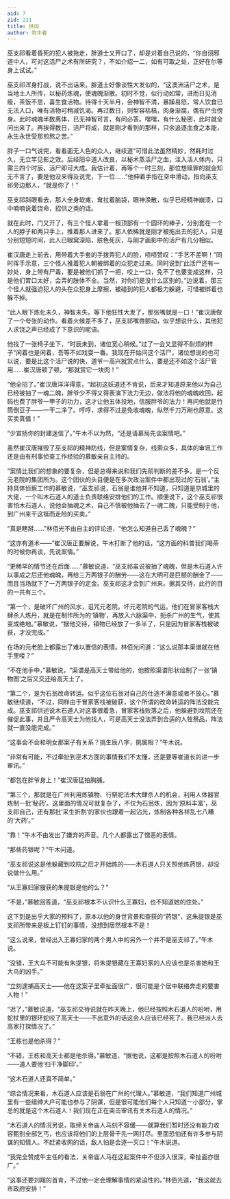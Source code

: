 ```yaml
---
aid: 7
zid: 221
title: 供词
author: 吹牛者
---
```


巫支祁看着昏死的犯人被拖走，胖道士又开口了，却是对着自己说的，“你自诩邪道中人，可对这活尸之术有所研究？，不如介绍一二，如有可取之处，正好在尔等身上试试。”

巫支祁浑身打战，说不出话来。胖道士好像谈性大发似的，“这澳洲活尸之术，是当地土人所传，以秘药炼魂，使魂魄渐散。初时不觉，似行动如常，进而日见消瘦，茶饭不思，喜生食活物。待得十天半月，会神智不清，暴躁易怒，常人饮食已无法入口，唯有活物可稍减饥渴。再过数日，则型容枯槁，肉身渐腐，偶有尸虫傍身。此时魂魄半数离体，已无神智可言，有问必答。嘿嘿，有什么秘密，此时就全问出来了。再挨得数日，活尸将成，就是刚才看到的那样，只余追逐血食之本能，永生永世受那煎熬之苦。”

胖子一口气说完，看看面无人色的众人，继续道“可惜此法虽然精妙，然耗时过久，无立竿见影之效。后经阳伞道人改良，以秘术蒸活尸之血，注入活人体内，只需三四个时辰，活尸即可大成。我估计着，再等个一时三刻，那位想赎罪的就会知无不言了，要是他没来得及说完，下一位……”他伸着手指在空中滑动，指向巫支祁旁边那人，“就是你了！”

巫支祁斜眼看去，那人全身软瘫，耷拉着脑袋，眼神涣散，似乎已经精神崩溃，口中喃喃说着饶命，招供之类的话。

就在此时，门又开了，有三个怪人拿着一根顶部有一个圆环的棒子，分别套在一个人的脖子和两只手上，推着那人进来了。那人依稀就是刚才被拖出去的犯人，只是分别短短时间，此人已眼窝深陷，肤色死灰，与刚才画影中的活尸有几分相似。

崔汉唐走上前去，用带着大手套的手拨弄犯人的脸，啧啧赞叹：“手艺不差啊！”同时挥手示意，三个怪人推着犯人朝被绑着的众犯走过来。同时说到“此活尸还有一妙处，身上带有尸毒，要是被他们抓了一把，咬上一口，免不了也要变成这样，只是他们胃口太好，会弄的肢体不全。当然，对你们是没什么区别的。”边说着，那三个怪人就强迫犯人的头在众犯身上摩擦，被碰到的犯人都极力躲避，可惜被绑着也躲不掉。

“此人眼下炼化未久，神智未失。等下他狂性大发了，那张嘴就是一口！”崔汉唐做了一个夸张的动作。看着火候差不多了，巫支祁嘴唇颤动，似乎想说什么，其他犯人求饶之声已经成了下意识的昵语。

他找了一张椅子坐下，“时辰未到，诸位宽心稍候。”过了一会又显得不耐烦的样子“闲着也是闲着，吾等不如戏耍一番。我现在开始问这个活尸，诸位想说的也可以说，要是比这个活尸说的快，道爷一高兴就赏点什么，要是还不如这个活尸管用……崔汉唐顿了顿，“那就赏它一块肉！”

“他全招了。”崔汉唐洋洋得意，“起初这妖道还不肯说，后来才知道原来他以为自己已经被抽了一魂二魄，胖爷少不得又得表演下法力无边，做法将他的魂魄收回，起码也费了胖爷一甲子的功力，这才让他五体投地，信服胖爷的法力！再问他就是竹筒倒豆子――一干二净了。哼哼，求得不过是免收魂魄，纵然千刀万剐也原意。这买卖真值！”

“少宣扬你的封建迷信了。”午木不以为然，“还是请慕局先谈案情吧。”

虽然崔汉唐摧毁了巫支祁的精神防线，但是案情复杂，线索众多，具体的审讯工作还是由有刑事侦查工作经验的慕敏亲自主持的。

“案情比我们的想象的要复杂，但是总得来说和我们先前判断的差不多。是一个反元老院的集团所为。这个团伙的头目便是在多次政治案件中都出现过的‘石翁’。”主持具体侦察工作的慕敏说，“巫支祁说，石翁是谁他并不知道，只知道是京城里的大佬，一个叫木石道人的道士负责联络安排他们的工作。顺便说下，这个巫支祁很害怕木石道人，说他会抽魂之术，自己不慎被他抽去了一魂二魄，只能受制于他，到广州来干这铤而走险的买卖。”

“真是瞎掰……”林佰光不由自主的评论道，“他怎么知道自己丢了魂魄？”

“这亦有道术――”崔汉唐正要解说，午木打断了他的话，“这方面的科普我们喝茶的时候你再谈，先说案情。”

“更稀罕的情节还在后面……”慕敏说道，“巫支祁虽说被抽了魂魄，但是木石道人许以事成之后还他魂魄，再给三万两银子的酬劳――这在大明可是巨额的酬金了――而且当场就下了一万两银子的定金。巫支祁这才会到广州来。据其交待，此行的目的一共有三个。

“第一个，是破坏广州的风水，诅咒元老院。坏元老院的气运。他们在冒家客栈大肆杀人炼丹，就是在制作所为的‘镇物’，再放入六脉渠中，扼杀广州的生气，使其变成绝地。”慕敏说，“据他交待，镇物已经放了一多半了，只是因为冒家客栈被破获，才没完成。”

在场的元老脸上都露出了难以置信的表情。林佰光问道：“这么说那本渠谱就在他手里喽？”

“不在他手中，”慕敏说，“渠谱是高天士带给他的，他按照渠谱形状绘制了一张‘镇物图’之后又交还给高天士了。

“第二个，是为石翁改命转运。似乎这位石翁对自己的仕途不满意或者不放心。”慕敏继续道，“不过，同样由于冒家客栈被破获，这个所谓的改命转运的阵法没能完成。巫支祁供述说木石道人对这事很着急，冒家客栈败落之后，他躲避到坟院还在催促此事，并且严令高天士为他找人，可是高天士没法弄到合适的人牲祭品，阵法就一直没能完成。”

“这事会不会和明女那案子有关系？挑生辰八字，挑属相？”午木说。

“非常有可能，不过牵扯到巫术方面的事情我们不太懂，还是要等崔道长的进一步审讯。”

“都包在胖爷身上！”崔汉唐猛拍胸脯。

“第三个，那就是在广州利用炼镇物、行祭祀法术大肆杀人的机会，利用人体器官炼制一批‘秘药’。这里面的情况可就复杂了，不仅为石翁炼，因为‘原料丰富’，巫支祁自己，还有那批‘采生折割’的家伙也跟着一起沾光，炼制各种各样乱七八糟的‘大药’。”

“靠！”午木不由发出了嫌弃的声音。几个人都露出了憎恶的表情。

“那些药银呢？”午木问道。

“巫支祁说这是他躲藏到坟院之后才开始炼的――木石道人只关照他炼药银，却没说做什么用。”

“从王寡妇家搜获的朱提银是他的么？”

“不是，”慕敏回答道，“巫支祁根本不认识什么王寡妇，也不知道她的住处。”

这下到是出乎大家的预料了，原本以他的身世背景和查获的“药银”，这朱提银是巫支祁所带来是板上钉钉的事情，没想到居然根本不是！

“这么说来，曾经出入王寡妇家的两个男人中的另外一个并不是巫支祁了。”午木说。

“没错，王大鸟不可能有朱提银，将朱提银藏在王寡妇家的人应该也是杀害她和王大鸟的凶手。”

“立刻逮捕高天士――他在这案子里牵扯面很广，很可能是个居中联络奔走的要害人物！”

“迟了，”慕敏说道，“巫支祁交待说就在昨天晚上，他已经按照木石道人的吩咐，用蛇杖里的银环蛇咬了高天士――不出意外的话这会人应该已经死了。我已经派人去高家打探情况了。”

“王栋也是他杀得？”

“不错，王栋和高天士都是他杀得。”慕敏道，“据他说，这都是按照木石道人的吩咐――道人要他‘扫干净脚印’。”

“这木石道人还真不简单。”

“综合情况来看，木石道人应该是石翁在广州的代理人。”慕敏道，“我们知道广州城里有一些缙绅大户可能也参与了阴谋，但是很可能他们每个人只知道一小部分，掌总的就是这个木石道人！我们现在正在突击审讯有关木石道人的情况。”

“木石道人的情况另说，取缔关帝庙人马刻不容缓――就算我们暂时还没有能力收容甄别全部乞丐，也应该将他们的上层骨干先一网打尽。里面恐怕还有许多参与阴谋的知情人。不赶紧收网的话，敌人怕是会逐一灭口！”午木说道。

“我完全赞成午主任的看法，关帝庙人马在这起案件中不但涉入很深，牵扯面亦很广。”

“这事还要刘翔的首肯，不过他一定会理解事情的紧迫性的。”林佰光道，“我这就去市政府安排！”
